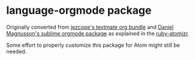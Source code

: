 # language-orgmode package

Originally converted from [jezcope's textmate org bundle](https://github.com/jezcope/Org.tmbundle) and [Daniel Magnusson's sublime orgmode package](https://github.com/danielmagnussons/orgmode) as explained in the [ruby-atomizr](https://github.com/idleberg/ruby-atomizr).

Some effort to properly customize this package for Atom might still be needed.
